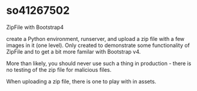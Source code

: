 # so41267502
ZipFile with Bootstrap4

create a Python environment, runserver, and upload a zip file with a few images in it (one level). Only created to demonstrate some functionality of ZipFile and to get a bit more familar with Bootstrap v4. 

More than likely, you should never use such a thing in production - there is no testing of the zip file for malicious files.

When uploading a zip file, there is one to play with in assets.
